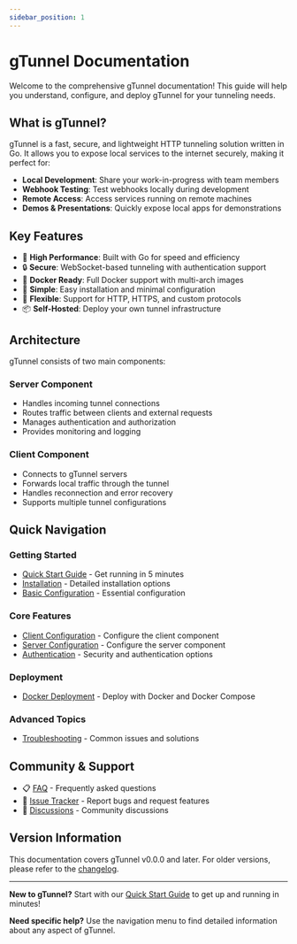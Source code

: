 ```yaml
---
sidebar_position: 1
---
```


# gTunnel Documentation

Welcome to the comprehensive gTunnel documentation! This guide will help you understand, configure, and deploy gTunnel for your tunneling needs.

## What is gTunnel?

gTunnel is a fast, secure, and lightweight HTTP tunneling solution written in Go. It allows you to expose local services to the internet securely, making it perfect for:

- **Local Development**: Share your work-in-progress with team members
- **Webhook Testing**: Test webhooks locally during development  
- **Remote Access**: Access services running on remote machines
- **Demos & Presentations**: Quickly expose local apps for demonstrations

## Key Features

- 🚀 **High Performance**: Built with Go for speed and efficiency
- 🔒 **Secure**: WebSocket-based tunneling with authentication support
- 🐳 **Docker Ready**: Full Docker support with multi-arch images
- 🎯 **Simple**: Easy installation and minimal configuration
- 🔧 **Flexible**: Support for HTTP, HTTPS, and custom protocols
- 📦 **Self-Hosted**: Deploy your own tunnel infrastructure

## Architecture

gTunnel consists of two main components:

### Server Component
- Handles incoming tunnel connections
- Routes traffic between clients and external requests
- Manages authentication and authorization
- Provides monitoring and logging

### Client Component  
- Connects to gTunnel servers
- Forwards local traffic through the tunnel
- Handles reconnection and error recovery
- Supports multiple tunnel configurations

## Quick Navigation

### Getting Started
- [Quick Start Guide](../quick-start) - Get running in 5 minutes
- [Installation](./installation) - Detailed installation options
- [Basic Configuration](./configuration) - Essential configuration

### Core Features
- [Client Configuration](./client-config) - Configure the client component
- [Server Configuration](./server-config) - Configure the server component
- [Authentication](./security) - Security and authentication options
<!-- - [Routing](./routing) - Traffic routing and management -->

### Deployment
- [Docker Deployment](./docker) - Deploy with Docker and Docker Compose
<!-- - [Production Setup](./production) - Production deployment guide -->
<!-- - [Monitoring](./monitoring) - Monitoring and observability -->

### Advanced Topics
<!-- - [Custom Protocols](./protocols) - Support for custom protocols -->
<!-- - [Load Balancing](./load-balancing) - Scale with multiple servers -->
<!-- - [API Reference](./api) - REST API documentation -->
- [Troubleshooting](./troubleshooting) - Common issues and solutions

## Community & Support

- 📋 [FAQ](./faq) - Frequently asked questions
- 🐛 [Issue Tracker](https://github.com/B-AJ-Amar/gTunnel/issues) - Report bugs and request features  
- 💬 [Discussions](https://github.com/B-AJ-Amar/gTunnel/discussions) - Community discussions
<!-- - 📖 [Contributing](./contributing) - How to contribute to the project -->

## Version Information

This documentation covers gTunnel v0.0.0 and later. For older versions, please refer to the [changelog](./changelog).

---

**New to gTunnel?** Start with our [Quick Start Guide](../quick-start) to get up and running in minutes!

**Need specific help?** Use the navigation menu to find detailed information about any aspect of gTunnel.
